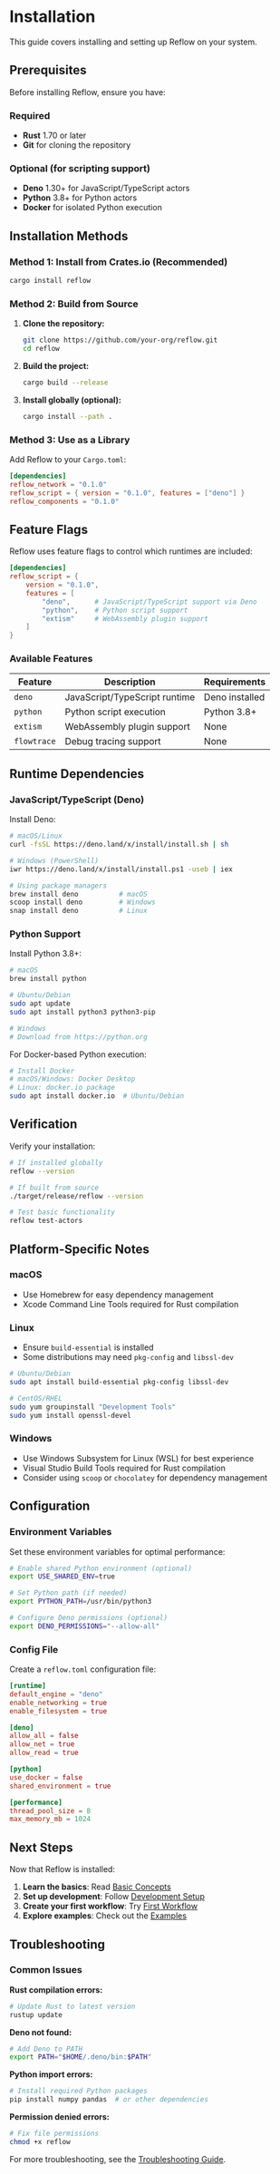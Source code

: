 # Installation

This guide covers installing and setting up Reflow on your system.

## Prerequisites

Before installing Reflow, ensure you have:

### Required
- **Rust** 1.70 or later
- **Git** for cloning the repository

### Optional (for scripting support)
- **Deno** 1.30+ for JavaScript/TypeScript actors
- **Python** 3.8+ for Python actors
- **Docker** for isolated Python execution

## Installation Methods

### Method 1: Install from Crates.io (Recommended)

```bash
cargo install reflow
```

### Method 2: Build from Source

1. **Clone the repository:**
   ```bash
   git clone https://github.com/your-org/reflow.git
   cd reflow
   ```

2. **Build the project:**
   ```bash
   cargo build --release
   ```

3. **Install globally (optional):**
   ```bash
   cargo install --path .
   ```

### Method 3: Use as a Library

Add Reflow to your `Cargo.toml`:

```toml
[dependencies]
reflow_network = "0.1.0"
reflow_script = { version = "0.1.0", features = ["deno"] }
reflow_components = "0.1.0"
```

## Feature Flags

Reflow uses feature flags to control which runtimes are included:

```toml
[dependencies]
reflow_script = { 
    version = "0.1.0", 
    features = [
        "deno",      # JavaScript/TypeScript support via Deno
        "python",    # Python script support
        "extism"     # WebAssembly plugin support
    ] 
}
```

### Available Features

| Feature | Description | Requirements |
|---------|-------------|--------------|
| `deno` | JavaScript/TypeScript runtime | Deno installed |
| `python` | Python script execution | Python 3.8+ |
| `extism` | WebAssembly plugin support | None |
| `flowtrace` | Debug tracing support | None |

## Runtime Dependencies

### JavaScript/TypeScript (Deno)

Install Deno:

```bash
# macOS/Linux
curl -fsSL https://deno.land/x/install/install.sh | sh

# Windows (PowerShell)
iwr https://deno.land/x/install/install.ps1 -useb | iex

# Using package managers
brew install deno          # macOS
scoop install deno         # Windows
snap install deno          # Linux
```

### Python Support

Install Python 3.8+:

```bash
# macOS
brew install python

# Ubuntu/Debian
sudo apt update
sudo apt install python3 python3-pip

# Windows
# Download from https://python.org
```

For Docker-based Python execution:

```bash
# Install Docker
# macOS/Windows: Docker Desktop
# Linux: docker.io package
sudo apt install docker.io  # Ubuntu/Debian
```

## Verification

Verify your installation:

```bash
# If installed globally
reflow --version

# If built from source
./target/release/reflow --version

# Test basic functionality
reflow test-actors
```

## Platform-Specific Notes

### macOS

- Use Homebrew for easy dependency management
- Xcode Command Line Tools required for Rust compilation

### Linux

- Ensure `build-essential` is installed
- Some distributions may need `pkg-config` and `libssl-dev`

```bash
# Ubuntu/Debian
sudo apt install build-essential pkg-config libssl-dev

# CentOS/RHEL
sudo yum groupinstall "Development Tools"
sudo yum install openssl-devel
```

### Windows

- Use Windows Subsystem for Linux (WSL) for best experience
- Visual Studio Build Tools required for Rust compilation
- Consider using `scoop` or `chocolatey` for dependency management

## Configuration

### Environment Variables

Set these environment variables for optimal performance:

```bash
# Enable shared Python environment (optional)
export USE_SHARED_ENV=true

# Set Python path (if needed)
export PYTHON_PATH=/usr/bin/python3

# Configure Deno permissions (optional)
export DENO_PERMISSIONS="--allow-all"
```

### Config File

Create a `reflow.toml` configuration file:

```toml
[runtime]
default_engine = "deno"
enable_networking = true
enable_filesystem = true

[deno]
allow_all = false
allow_net = true
allow_read = true

[python]
use_docker = false
shared_environment = true

[performance]
thread_pool_size = 8
max_memory_mb = 1024
```

## Next Steps

Now that Reflow is installed:

1. **Learn the basics**: Read [Basic Concepts](./basic-concepts.md)
2. **Set up development**: Follow [Development Setup](./development-setup.md)
3. **Create your first workflow**: Try [First Workflow](./first-workflow.md)
4. **Explore examples**: Check out the [Examples](../examples/README.md)

## Troubleshooting

### Common Issues

**Rust compilation errors:**
```bash
# Update Rust to latest version
rustup update
```

**Deno not found:**
```bash
# Add Deno to PATH
export PATH="$HOME/.deno/bin:$PATH"
```

**Python import errors:**
```bash
# Install required Python packages
pip install numpy pandas  # or other dependencies
```

**Permission denied errors:**
```bash
# Fix file permissions
chmod +x reflow
```

For more troubleshooting, see the [Troubleshooting Guide](../reference/troubleshooting-guide.md).
